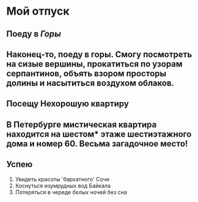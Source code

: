 # Мой отпуск

## Поеду в *Горы*
Наконец-то, поеду в горы. Смогу посмотреть на сизые вершины, прокатиться по узорам серпантинов, объять взором просторы долины и насытиться воздухом облаков.
---
## Посещу **Нехорошую квартиру**
В Петербурге мистическая квартира находится на **шестом*** этаже **шестиэтажного** дома и номер **60**. Весьма загадочное место!
---
## Успею
1. Увидеть красоты 'бархатного' Сочи
2. Коснуться изумрудных вод Байкала
3. Потеряться в череде *белых* ночей без сна